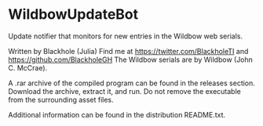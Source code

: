 # WildbowUpdateBot
Update notifier that monitors for new entries in the Wildbow web serials.

Written by Blackhole (Julia)
Find me at https://twitter.com/BlackholeTI and https://github.com/BlackholeGH
The Wildbow serials are by Wildbow (John C. McCrae).

A .rar archive of the compiled program can be found in the releases section. Download the archive, extract it, and run. Do not remove the executable from the surrounding asset files.

Additional information can be found in the distribution README.txt.
